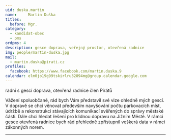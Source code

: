 ```yaml
---
uid: duska.martin
name:     Martin Duška
titles:
  before: Mgr.
category:
  - kandidat-obec
  - pms  
ordpms: 4
description: gesce doprava, veřejný prostor, otevřená radnice
img: people/martin-duska.jpg
mail:
  - martin.duska@pirati.cz
profiles:
  facebook: https://www.facebook.com/martin.duska.9
calendar: elm0jo19g99tskirlru32894mg@group.calendar.google.com
---
```


radní s gescí doprava, otevřená radnice
člen Pirátů

Vážení spoluobčané, rád bych Vám představil své vize ohledně mých gescí. V dopravě se chci věnovat především navyšování počtu parkovacích míst, údržbě a rekonstrukci stávajících komunikací svěřených do správy městské části. Dále chci hledat řešení pro klidnou dopravu na Jižním Městě. V rámci gesce otevřená radnice bych rád přehledně zpřístupnil veškerá data v rámci zákonných norem.

---
